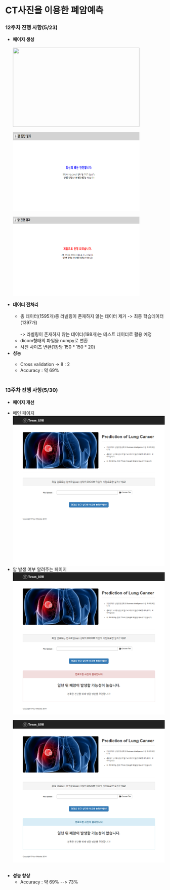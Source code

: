 # CT사진을 이용한 폐암예측


### 12주차 진행 사항(5/23)
- <b>페이지 생성</b><br></br>
<img src="https://github.com/SeongCheol-Kim/prediction_of_lung_cancer/blob/master/example_pic/%ED%99%88.png?raw=true" width="400" height="250" align="middle"></img>
<br></br>
<img src="https://github.com/SeongCheol-Kim/prediction_of_lung_cancer/blob/master/example_pic/%ED%8C%90%EC%A0%951.png?raw=true" width="400" height="250" align="middle"></img>
<br></br>
<img src="https://github.com/SeongCheol-Kim/prediction_of_lung_cancer/blob/master/example_pic/%ED%8C%90%EC%A0%952.png?raw=true" width="400" height="250" align="middle"></img>
<br></br>
- <b>데이터 전처리</b><br></br>
    * 총 데이터(1595개)중 라벨링이 존재하지 않는 데이터 제거 -> 최종 학습데이터(1397개)<br></br>
        -> 라벨링이 존재하지 않는 데이터(198개)는 테스트 데이터로 활용 예정
    * dicom형태의 파일을 numpy로 변환
    * 사진 사이즈 변환(1장당 150 * 150 * 20)
- <b>성능</b><br></br>
    * Cross validation -> 8 : 2 
    * Accuracy : 약 69%
<br><br>    
### 13주차 진행 사항(5/30)
- <b>페이지 개선</b><br>
* 메인 페이지
   <img src="https://github.com/jayoungseo/quiz-image/blob/master/home.png?raw=true" align="middle"></img><br>
* 암 발생 여부 알려주는 페이지
   <img src="https://github.com/jayoungseo/quiz-image/blob/master/home_y.png?raw=true" align="middle"></img><br>
   <img src="https://github.com/jayoungseo/quiz-image/blob/master/home_n.png?raw=true" align="middle"></img><br><br>
- <b>성능 향상</b>
   * Accuracy : 약 69% --> 73%
